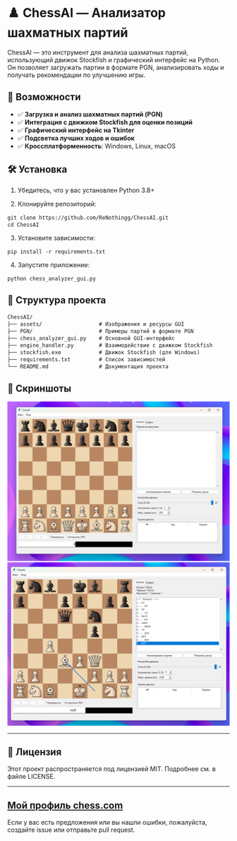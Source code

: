 # ♟️ ChessAI — Анализатор шахматных партий

ChessAI — это инструмент для анализа шахматных партий, использующий движок Stockfish и графический интерфейс на Python.  Он позволяет загружать партии в формате PGN, анализировать ходы и получать рекомендации по улучшению игры. 

## 🚀 Возможности

- ✅ **Загрузка и анализ шахматных партий (PGN)**
- ✅ **Интеграция с движком Stockfish для оценки позиций**
- ✅ **Графический интерфейс на Tkinter**
- ✅ **Подсветка лучших ходов и ошибок**
- ✅ **Кроссплатформенность**: Windows, Linux, macOS



## 🛠️ Установка
1. Убедитесь, что у вас установлен Python 3.8+


2. Клонируйте репозиторий: 
```
git clone https://github.com/ReNothingg/ChessAI.git
cd ChessAI
```

3. Установите зависимости: 
```
pip install -r requirements.txt
```

4. Запустите приложение: 
```
python chess_analyzer_gui.py
```

## 📂 Структура проекта
```
ChessAI/
├── assets/                  # Изображения и ресурсы GUI
├── PGN/                     # Примеры партий в формате PGN
├── chess_analyzer_gui.py    # Основной GUI-интерфейс
├── engine_handler.py        # Взаимодействие с движком Stockfish
├── stockfish.exe            # Движок Stockfish (для Windows)
├── requirements.txt         # Список зависимостей
└── README.md                # Документация проекта
```


## 📸 Скриншоты

![Главное](assets/image.png)
![Скрин](assets/image1.png)

---

## 📄 Лицензия

Этот проект распространяется под лицензией MIT. Подробнее см. в файле LICENSE. 

---

## [Мой профиль chess.com](https://www.chess.com/member/blootber)

Если у вас есть предложения или вы нашли ошибки, пожалуйста, создайте issue или отправьте pull request. 
